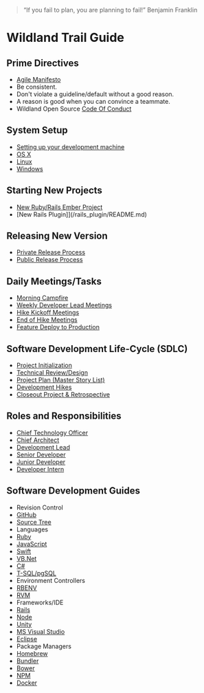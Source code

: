 > “If you fail to plan, you are planning to fail!”
Benjamin Franklin

# Wildland Trail Guide

## Prime Directives
- [Agile Manifesto](/prime-directives#agile-manifesto)
- Be consistent.
- Don't violate a guideline/default without a good reason.
 - A reason is good when you can convince a teammate.
- Wildland Open Source [Code Of Conduct](https://github.com/wildland/code-of-conduct)

## System Setup
- [Setting up your development machine](/system-setup#getting-your-development-environment-setup)
 - [OS X](/system-setup#os-x)
 - [Linux](/system-setup#linux)
 - [Windows](/system-setup#windows)

## Starting New Projects

- [New Ruby/Rails Ember Project](https://github.com/wildland/trailhead)
- [New Rails Plugin]](/rails_plugin/README.md)

## Releasing New Version

- [Private Release Process](/releasing-versions#private-release-process)
- [Public Release Process](/releasing-versions#public-release-process)

## Daily Meetings/Tasks
-	[Morning Campfire](/daily-tasks#morning-campfire)
-	[Weekly Developer Lead Meetings](/daily-tasks#weekly-developer-lead-meetings)
-	[Hike Kickoff Meetings](/daily-tasks#hike-kickoff-meetings)
-	[End of Hike Meetings](/daily-tasks#end-of-hike-meetings)
-	[Feature Deploy to Production](/daily-tasks#feature-deploy-to-production)

## Software Development Life-Cycle (SDLC)
-	[Project Initialization](/software-development-lifecycle#project-initialization)
-	[Technical Review/Design](/software-development-lifecycle#technical-review-or-design-document)
-	[Project Plan (Master Story List)](/software-development-lifecycle#project-plan)
-	[Development Hikes](/software-development-lifecycle#development-hikes)
-	[Closeout Project & Retrospective](/software-development-lifecycle#closeout-project-and-retrospective)

## Roles and Responsibilities
-	[Chief Technology Officer](/developer-roles#chief-technology-officer)
-	[Chief Architect](/developer-roles#chief-architect)
-	[Development Lead](/developer-roles#development-lead)
-	[Senior Developer](/developer-roles#senior-developer)
-	[Junior Developer](/developer-roles#junior-developer)
-	[Developer Intern](/developer-roles#developer-intern)

## Software Development Guides
-	Revision Control
 - [GitHub](/development/revision-control#github)
 - [Source Tree](/development/revision-control#source-tree)
-	Languages
 - [Ruby](/development/languages#ruby)
 - [JavaScript](/development/languages#javascript)
 - [Swift](/development/languages#swift)
 - [VB.Net](/development/languages#visual-basic)
 - [C#](/development/languages#c-sharp)
 - [T-SQL/pgSQL](/development/languages#t-sql-and-pgsql)
-	Environment Controllers
 - [RBENV](/development/environment-controllers#rbenv)
 - [RVM](/development/environment-controllers#rvm)
-	Frameworks/IDE
 - [Rails](/development/frameworks-ide#rails)
 - [Node](/development/frameworks-ide#node)
 - [Unity](/development/frameworks-ide#unity)
 - [MS Visual Studio](/development/frameworks-ide#ms-visual-studio)
 - [Eclipse](/development/frameworks-ide#eclipse)
-	Package Managers
 - [Homebrew](/development/package-managers#homebrew)
 - [Bundler](/development/package-managers#bundler)
 - [Bower](/development/package-managers#bower)
 - [NPM](/development/package-managers#npm)
 - [Docker](/development/tools/docker-deployment.md)
